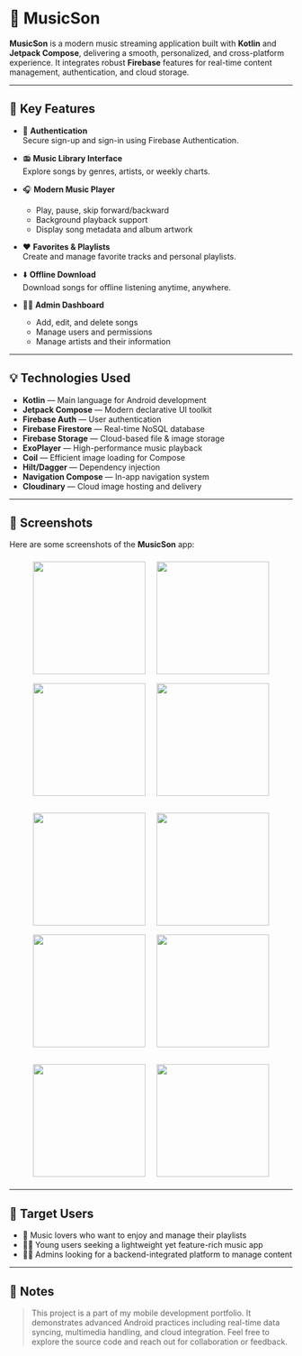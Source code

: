 # 🎵 MusicSon

**MusicSon** is a modern music streaming application built with **Kotlin** and **Jetpack Compose**, delivering a smooth, personalized, and cross-platform experience. It integrates robust **Firebase** features for real-time content management, authentication, and cloud storage.

---

## 🚀 Key Features

- 🔐 **Authentication**  
  Secure sign-up and sign-in using Firebase Authentication.

- 📻 **Music Library Interface**  
  Explore songs by genres, artists, or weekly charts.

- 🎧 **Modern Music Player**  
  - Play, pause, skip forward/backward  
  - Background playback support  
  - Display song metadata and album artwork

- ❤️ **Favorites & Playlists**  
  Create and manage favorite tracks and personal playlists.

- ⬇️ **Offline Download**  
  Download songs for offline listening anytime, anywhere.

- 🧑‍💼 **Admin Dashboard**  
  - Add, edit, and delete songs  
  - Manage users and permissions  
  - Manage artists and their information

---

## 💡 Technologies Used

- **Kotlin** — Main language for Android development  
- **Jetpack Compose** — Modern declarative UI toolkit  
- **Firebase Auth** — User authentication  
- **Firebase Firestore** — Real-time NoSQL database  
- **Firebase Storage** — Cloud-based file & image storage  
- **ExoPlayer** — High-performance music playback  
- **Coil** — Efficient image loading for Compose  
- **Hilt/Dagger** — Dependency injection  
- **Navigation Compose** — In-app navigation system  
- **Cloudinary** — Cloud image hosting and delivery

---

## 📸 Screenshots

Here are some screenshots of the **MusicSon** app:

<p align="center">
  <img src="https://res.cloudinary.com/dq64aidpx/image/upload/v1752124073/z6789895816875_427be0a774aec2fcf653d4faeb7119b2_dyh3xw.jpg" width="200" style="margin: 8px;" />
  <img src="https://res.cloudinary.com/dq64aidpx/image/upload/v1752124074/z6789895829816_7a71bd31e8531994c34e8cf336516528_yubp0y.jpg" width="200" style="margin: 8px;" />
  <img src="https://res.cloudinary.com/dq64aidpx/image/upload/v1752124074/z6789895840217_45ced197aa5582745146d8763a2b630b_fnvqfv.jpg" width="200" style="margin: 8px;" />
  <img src="https://res.cloudinary.com/dq64aidpx/image/upload/v1752124074/z6789895856188_3b6a0a67a7155b8aaf8fecb264a82fb8_tqh9oo.jpg" width="200" style="margin: 8px;" />
</p>

<p align="center">
  <img src="https://res.cloudinary.com/dq64aidpx/image/upload/v1752124074/z6789895874631_98ccc79994514383f69155188181e631_zudrwk.jpg" width="200" style="margin: 8px;" />
  <img src="https://res.cloudinary.com/dq64aidpx/image/upload/v1752124074/z6789895868777_584a7b0dcf5ba0607ff3e8c37c023d97_haj5cl.jpg" width="200" style="margin: 8px;" />
  <img src="https://res.cloudinary.com/dq64aidpx/image/upload/v1752124075/z6789895895518_36705959821be43c537d74c4c9ace213_zw8em2.jpg" width="200" style="margin: 8px;" />
  <img src="https://res.cloudinary.com/dq64aidpx/image/upload/v1752124074/z6789895901288_46f14ecbff60db9ae153b88c32680d45_ayvnuh.jpg" width="200" style="margin: 8px;" />
</p>

<p align="center">
  <img src="https://res.cloudinary.com/dq64aidpx/image/upload/v1752124075/z6789895918212_4c02484489d06ba6b733e18644bbef85_bzsrkx.jpg" width="200" style="margin: 8px;" />
  <img src="https://res.cloudinary.com/dq64aidpx/image/upload/v1752124075/z6789895930139_43dd9cf0d573c044411a1f6791cc04a4_xhjk80.jpg" width="200" style="margin: 8px;" />
</p>

---

## 🎯 Target Users

- 🎵 Music lovers who want to enjoy and manage their playlists  
- 👩‍💻 Young users seeking a lightweight yet feature-rich music app  
- 👨‍💼 Admins looking for a backend-integrated platform to manage content  

---

## 📝 Notes

> This project is a part of my mobile development portfolio. It demonstrates advanced Android practices including real-time data syncing, multimedia handling, and cloud integration. Feel free to explore the source code and reach out for collaboration or feedback.
